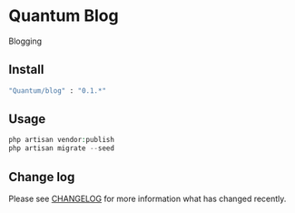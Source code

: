 # Quantum Blog

Blogging

## Install

``` bash
"Quantum/blog" : "0.1.*"
```

## Usage

``` php
php artisan vendor:publish
php artisan migrate --seed
```

## Change log

Please see [CHANGELOG](CHANGELOG.md) for more information what has changed recently.


